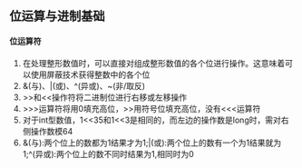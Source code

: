 ## 位运算与进制基础

#### 位运算符
1. 在处理整形数值时，可以直接对组成整形数值的各个位进行操作。这意味着可以使用屏蔽技术获得整数中的各个位
2. &(与)、|(或)、^(异或)、~(非/取反)
3. \>>和<<操作符将二进制位进行右移或左移操作
4. \>>>运算符将用0填充高位，\>>用符号位填充高位，没有<<<运算符
5. 对于int型数值，1<<35和1<<3是相同的，而左边的操作数是long时，需对右侧操作数模64
6. &(与):两个位上的数都为1结果才为1;|(或):两个位上的数有一个为1结果就为1;^(异或):两个位上的数不同时结果为1,相同时为0